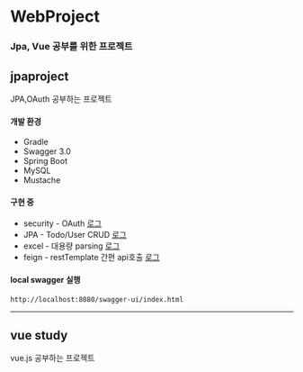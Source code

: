 # WebProject
### Jpa, Vue 공부를 위한 프로젝트  



## jpaproject

JPA,OAuth 공부하는 프로젝트


#### 개발 환경
- Gradle
- Swagger 3.0
- Spring Boot
- MySQL
- Mustache

#### 구현 중
- security - OAuth [로그](./oauth정리.md)
- JPA - Todo/User CRUD [로그](./jpa_log.md)
- excel - 대용량 parsing [로그](./excel대용량처리.md)
- feign - restTemplate 간편 api호출 [로그](./feign적용.md)


#### local swagger 실행
```
http://localhost:8080/swagger-ui/index.html
```  



----------------

## vue study

vue.js 공부하는 프로젝트

